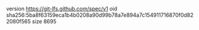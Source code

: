 version https://git-lfs.github.com/spec/v1
oid sha256:5ba8f63159eca1b4b0208a90d99b78a7e894a7c154911716870f0d822080f565
size 8695
